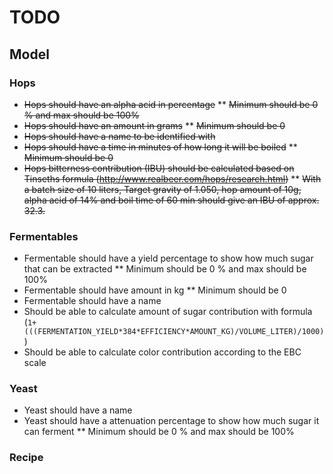 
# TODO

## Model

### Hops
* ~~Hops should have an alpha acid in percentage~~
** ~~Minimum should be 0 % and max should be 100%~~
* ~~Hops should have an amount in grams~~
** ~~Minimum should be 0~~
* ~~Hops should have a name to be identified with~~
* ~~Hops should have a time in minutes of how long it will be boiled~~
** ~~Minimum should be 0~~
* ~~Hops bitterness contribution (IBU) should be calculated based on Tinseths formula (http://www.realbeer.com/hops/research.html)~~
** ~~With a batch size of 10 liters, Target gravity of 1.050, hop amount of 10g, alpha acid of 14% and boil time of 60 min should give an IBU of approx. 32.3.~~

### Fermentables
* Fermentable should have a yield percentage to show how much sugar that can be extracted
** Minimum should be 0 % and max should be 100%
* Fermentable should have amount in kg
** Minimum should be 0
* Fermentable should have a name
* Should be able to calculate amount of sugar contribution with formula
(`1+(((FERMENTATION_YIELD*384*EFFICIENCY*AMOUNT_KG)/VOLUME_LITER)/1000)`)
* Should be able to calculate color contribution according to the EBC scale

### Yeast
* Yeast should have a name
* Yeast should have a attenuation percentage to show how much sugar it can ferment
** Minimum should be 0 % and max should be 100%

### Recipe

